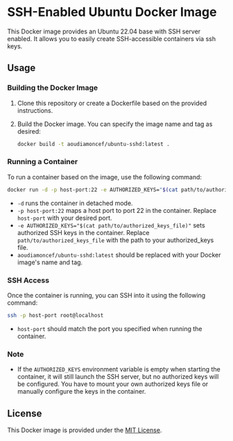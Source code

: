 # SSH-Enabled Ubuntu Docker Image

This Docker image provides an Ubuntu 22.04 base with SSH server enabled. It allows you to easily create SSH-accessible containers via ssh keys.

## Usage

### Building the Docker Image

1. Clone this repository or create a Dockerfile based on the provided instructions.

2. Build the Docker image. You can specify the image name and tag as desired:

   ```bash
   docker build -t aoudiamoncef/ubuntu-sshd:latest .
   ```

### Running a Container

To run a container based on the image, use the following command:

```bash
docker run -d -p host-port:22 -e AUTHORIZED_KEYS="$(cat path/to/authorized_keys_file)" aoudiamoncef/ubuntu-sshd:latest
```

- `-d` runs the container in detached mode.
- `-p host-port:22` maps a host port to port 22 in the container. Replace `host-port` with your desired port.
- `-e AUTHORIZED_KEYS="$(cat path/to/authorized_keys_file)"` sets authorized SSH keys in the container. Replace `path/to/authorized_keys_file` with the path to your authorized_keys file.
- `aoudiamoncef/ubuntu-sshd:latest` should be replaced with your Docker image's name and tag.

### SSH Access

Once the container is running, you can SSH into it using the following command:

```bash
ssh -p host-port root@localhost
```

- `host-port` should match the port you specified when running the container.

### Note

- If the `AUTHORIZED_KEYS` environment variable is empty when starting the container, it will still launch the SSH server, but no authorized keys will be configured. You have to mount your own authorized keys file or manually configure the keys in the container.

## License

This Docker image is provided under the [MIT License](LICENSE).